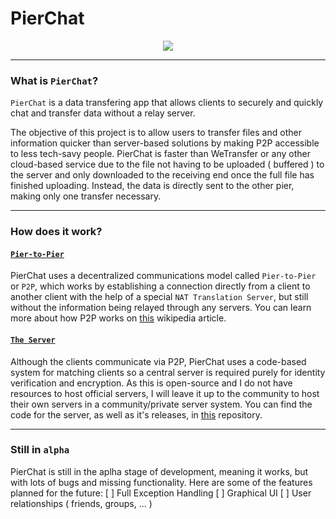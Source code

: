 # PierChat

<p align="center">
  <img src="https://github.com/vicenterendo/PierChat/assets/76400414/3f302c08-98c5-4f17-aeaa-fb2d33cd2c4e" />
</p>

---
<!-- <p align="center">
  <img src="https://github.com/vicenterendo/PierChat/blob/main/assets/banner-med.png?raw=true" />
</p> -->

### What is `PierChat`?
`PierChat` is a data transfering app that allows clients to securely and quickly chat and transfer data without a relay server.
 
The objective of this project is to allow users to transfer files and other information quicker than server-based solutions by making P2P accessible to less tech-savy people. 
PierChat is faster than WeTransfer or any other cloud-based service due to the file not having to be uploaded ( buffered ) to the server and only downloaded to the receiving end once the full file has finished uploading. Instead, the data is directly sent to the other pier, making only one transfer necessary.

---

### How does it work?
#### [`Pier-to-Pier`](https://en.wikipedia.org/wiki/Peer-to-peer)
PierChat uses a decentralized communications model called `Pier-to-Pier` or `P2P`, which works by establishing a connection directly from a client to another client with the help of a special `NAT Translation Server`, but still without the information being relayed through any servers. 
You can learn more about how P2P works on [this](https://en.wikipedia.org/wiki/Peer-to-peer) wikipedia article.

#### [`The Server`](https://github.com/vicenterendo/PierChat-Server/)
Although the clients communicate via P2P, PierChat uses a code-based system for matching clients so a central server is required purely for identity verification and encryption.
As this is open-source and I do not have resources to host official servers, I will leave it up to the community to host their own servers in a community/private server system.
You can find the code for the server, as well as it's releases, in [this](https://github.com/vicenterendo/PierChat-Server/) repository.

---

### Still in `alpha`
PierChat is still in the aplha stage of development, meaning it works, but with lots of bugs and missing functionality. Here are some of the features planned for the future:
[ ] Full Exception Handling
[ ] Graphical UI
[ ] User relationships ( friends, groups, ... )
